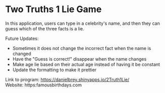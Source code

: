 # Two Truths 1 Lie Game
In this application, users can type in a celebrity's name, and then they can guess which of the three facts is a lie.

Future Updates:
- Sometimes it does not change the incorrect fact when the name is changed
- Have the "Guess is correct!" disappear when the name changes
- Make age lie based on their actual age instead of having it be constant
- Update the formatting to make it prettier


Link to program: https://danielbrey.shinyapps.io/2Truth1Lie/ \
Website: https:famousbirthdays.com

